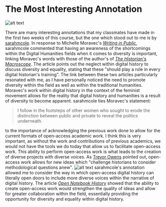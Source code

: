 # The Most Interesting Annotation
![alt text](https://static.pexels.com/photos/442575/pexels-photo-442575.jpeg)

There are many interesting annotations that my classmates have made in the first two weeks of this course, but the one which stood out to me is by [sarahmcole](https://hyp.is/xx_dBGNjEee31tfL0wpC6w/michellemoravec.com/michelle-moravec/). In response to Michelle Moravec's [*Writing in Public*](http://michellemoravec.com/michelle-moravec/), sarahmcole commented that having an awareness of the shortcomings within the Digital Humanities fields when it comes to diversity is important, linking Moravec's words with those of the author's of [*The Historian's Macroscope*](http://www.themacroscope.org/2.0/diversity-in-digital-history/). The article points out the neglect within digital history to discuss diversity and equality, stating that these "should play a role in every digital historian's training". The link between these two articles particularly resonated with me, as I have personally noticed the need to promote diversity within the field as well as within the traditional humanities. Moravec's work within digital history in the context of the feminist movement allows for the reality that digital history and humanities is a result of diversity to become apparent. sarahmcole ties Moravec's statement:  
> I follow in the footsteps of other women who sought to erode the distinction between public and private to reveal the politics underneath.

to the importance of acknowledging the previous work done to allow for the current formats of open-access academic work. I think this is very important, as without the work and contributions of previous academics, we would not have the tools we do today that allow us to facilitate open-access work. This ability to perform open-access work is what leads to the creation of diverse projects with diverse voices. As [Trevor Owens](http://www.trevorowens.org/2008/03/sunrise-on-methodology-and-radical-transparency-of-sources-in-historical-writing/) pointed out, open-access work allows for new ideas which "challenge historians to consider methodological questions anew". 
![alt text](https://static.pexels.com/photos/225250/pexels-photo-225250.jpeg)
sarahmcole's annotation allowed me to consider the way in which open-access digital history can literally open doors to include more diverse voices within the narrative of digital history. The article [*Open Notebook History*](http://wcm1.web.rice.edu/open-notebook-history.html) showed that the ability to create open-access work would strengthen the quality of ideas and allow for greater collaboration within the field, essentially providing the opportunity for diversity and equality within digital history.

